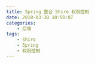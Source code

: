 ```yaml
---
title: Spring 整合 Shiro 权限控制
date: 2018-03-30 10:50:07
categories:
    - 后端
tags:
    - Shiro
    - Spring
    - 权限控制
---
```

